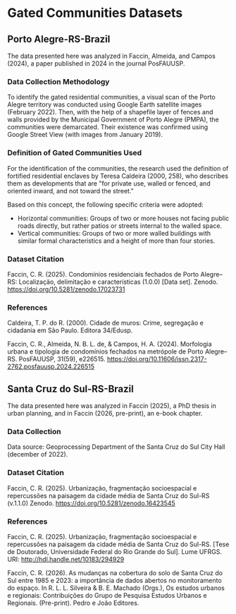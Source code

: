 # Gated Communities Datasets

## Porto Alegre-RS-Brazil

The data presented here was analyzed in Faccin, Almeida, and Campos (2024), a paper published in 2024 in the journal PosFAUUSP.

### Data Collection Methodology

To identify the gated residential communities, a visual scan of the Porto Alegre territory was conducted using Google Earth satellite images (February 2022). Then, with the help of a shapefile layer of fences and walls provided by the Municipal Government of Porto Alegre (PMPA), the communities were demarcated. Their existence was confirmed using Google Street View (with images from January 2019).

### Definition of Gated Communities Used

For the identification of the communities, the research used the definition of fortified residential enclaves by Teresa Caldeira (2000, 258), who describes them as developments that are "for private use, walled or fenced, and oriented inward, and not toward the street."

Based on this concept, the following specific criteria were adopted:
- Horizontal communities: Groups of two or more houses not facing public roads directly, but rather patios or streets internal to the walled space.
- Vertical communities: Groups of two or more walled buildings with similar formal characteristics and a height of more than four stories.

### Dataset Citation
Faccin, C. R. (2025). Condomínios residenciais fechados de Porto Alegre–RS: Localização, delimitação e características (1.0.0) [Data set]. Zenodo. https://doi.org/10.5281/zenodo.17023731

### References
Caldeira, T. P. do R. (2000). Cidade de muros: Crime, segregação e cidadania em São Paulo. Editora 34/Edusp.

Faccin, C. R., Almeida, N. B. L. de, & Campos, H. A. (2024). Morfologia urbana e tipologia de condomínios fechados na metrópole de Porto Alegre–RS. PosFAUUSP, 31(59), e226515. https://doi.org/10.11606/issn.2317-2762.posfauusp.2024.226515


## Santa Cruz do Sul-RS-Brazil

The data presented here was analyzed in Faccin (2025), a PhD thesis in urban planning, and in Faccin (2026, pre-print), an e-book chapter.

### Data Collection

Data source: Geoprocessing Department of the Santa Cruz do Sul City Hall (december of 2022).

### Dataset Citation

Faccin, C. R. (2025). Urbanização, fragmentação socioespacial e repercussões na paisagem da cidade média de Santa Cruz do Sul-RS (v.1.1.0) Zenodo. https://doi.org/10.5281/zenodo.16423545

### References

Faccin, C. R. (2025). Urbanização, fragmentação socioespacial e repercussões na paisagem da cidade média de Santa Cruz do Sul-RS. [Tese de Doutorado, Universidade Federal do Rio Grande do Sul]. Lume UFRGS. URI: http://hdl.handle.net/10183/294929

Faccin, C. R. (2026). As mudanças na cobertura do solo de Santa Cruz do Sul entre 1985 e 2023: a importância de dados abertos no monitoramento do espaço. In R. L. L. Silveira & B. E. Machado (Orgs.), Os estudos urbanos e regionais: Contribuições do Grupo de Pesquisa Estudos Urbanos e Regionais. (Pre-print). Pedro e João Editores.